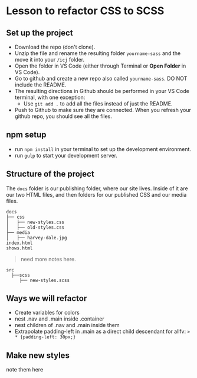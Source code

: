 # Lesson to refactor CSS to SCSS

## Set up the project

- Download the repo (don't clone).
- Unzip the file and rename the resulting folder `yourname-sass` and the move it into your `/icj` folder.
- Open the folder in VS Code (either through Terminal or **Open Folder** in VS Code).
- Go to github and create a new repo also called `yourname-sass`. DO NOT include the README.
- The resulting directions in Github should be performed in your VS Code terminal, with one exception:
  - Use `git add .` to add all the files instead of just the README.
- Push to Github to make sure they are connected. When you refresh your github repo, you should see all the files.

## npm setup

- run `npm install` in your terminal to set up the development environment.
- run `gulp` to start your development server.

## Structure of the project

The `docs` folder is our publishing folder, where our site lives. Inside of it are our two HTML files, and then folders for our published CSS and our media files.

```
docs
├── css
│   ├── new-styles.css
│   ├── old-styles.css
├── media
│   ├── harvey-dale.jpg
index.html
shows.html
```

> need more notes here.

```
src
  ├──scss
     ├── new-styles.scss
```

## Ways we will refactor

- Create variables for colors
- nest .nav and .main inside .container
- nest children of .nav and .main inside them
- Extrapolate padding-left in .main as a direct child descendant for allfv: `> * {padding-left: 30px;}`

## Make new styles

note them here
